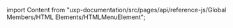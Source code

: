 
import Content from "uxp-documentation/src/pages/api/reference-js/Global Members/HTML Elements/HTMLMenuElement";

<Content query="product=xd"/>
